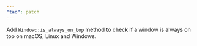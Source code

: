 ```yaml
---
"tao": patch
---
```


Add `Window::is_always_on_top` method to check if a window is always on top on macOS, Linux and Windows.
